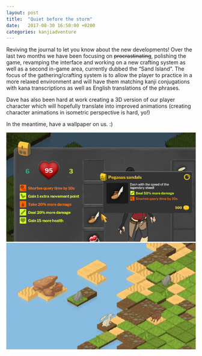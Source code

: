 ```yaml
---
layout: post
title:  "Quiet before the storm"
date:   2017-08-30 16:50:00 +0200
categories: kanjiadventure
---
```


Reviving the journal to let you know about the new developments! Over the last two months we have been focusing on <s>procrastinating</s>, polishing the game, revamping the interface and working on a new crafting system as well as a second in-game area, currently dubbed the “Sand Island”. The focus of the gathering/crafting system is to allow the player to practice in a more relaxed environment and will have them matching kanji conjugations with kana transcriptions as well as English translations of the phrases.

Dave has also been hard at work creating a 3D version of our player character which will hopefully translate into improved animations (creating character animations in isometric perspective is hard, yo!)

In the meantime, have a wallpaper on us. :)

![Revamped inventory interface](/assets/images/inventory_stats.jpg)
![Wallpaper!](/assets/images/wallpaper_beach.jpg)
